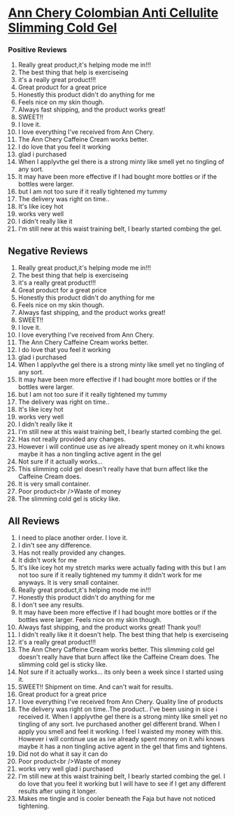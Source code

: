 # [Ann Chery Colombian Anti Cellulite Slimming Cold Gel](https://products.checkmycream.com/products/Ann-Chery-Colombian-Anti-Cellulite-Slimming-Cold-Gel.html)

### Positive Reviews

<ol>
      <li>Really great product,it&#x27;s helping mode me in!!!</li>
      <li>The best thing that help is exerciseing</li>
      <li>it&#x27;s a really great product!!!</li>
      <li>Great product for a great price</li>
      <li>Honestly this product didn&#x27;t do anything for me</li>
      <li>Feels nice on my skin though.</li>
      <li>Always fast shipping, and the product works great!</li>
      <li>SWEET!!</li>
      <li>I  love it.</li>
      <li>I love everything I&#x27;ve received from Ann Chery.</li>
      <li>The Ann Chery Caffeine Cream works better.</li>
      <li>I do love that you feel it working</li>
      <li>glad i purchased</li>
      <li>When I applyvthe gel there is a strong minty like smell yet no tingling of any sort.</li>
      <li>It may have been more effective if I had bought more bottles or if the bottles were larger.</li>
      <li>but I am not too sure if it really tightened my tummy</li>
      <li>The delivery was right on time..</li>
      <li>It&#x27;s like icey hot</li>
      <li>works very well</li>
      <li>I didn&#x27;t really like it</li>
      <li>I&#x27;m still new at this waist training belt, I bearly started combing the gel.</li>
</ol>


<h2>Negative Reviews</h2>
<ol>
<li> Really great product,it&#x27;s helping mode me in!!!</li>
<li> The best thing that help is exerciseing</li>
<li> it&#x27;s a really great product!!!</li>
<li> Great product for a great price</li>
<li> Honestly this product didn&#x27;t do anything for me</li>
<li> Feels nice on my skin though.</li>
<li> Always fast shipping, and the product works great!</li>
<li> SWEET!!</li>
<li> I  love it.</li>
<li> I love everything I&#x27;ve received from Ann Chery.</li>
<li> The Ann Chery Caffeine Cream works better.</li>
<li> I do love that you feel it working</li>
<li> glad i purchased</li>
<li> When I applyvthe gel there is a strong minty like smell yet no tingling of any sort.</li>
<li> It may have been more effective if I had bought more bottles or if the bottles were larger.</li>
<li> but I am not too sure if it really tightened my tummy</li>
<li> The delivery was right on time..</li>
<li> It&#x27;s like icey hot</li>
<li> works very well</li>
<li> I didn&#x27;t really like it</li>
<li> I&#x27;m still new at this waist training belt, I bearly started combing the gel.</li>
<li> Has not really provided any changes.</li>
<li> However i will continue use as ive already spent money on it.whi knows maybe it has a non tingling active agent in the gel</li>
<li> Not sure if it actually works...</li>
<li> This slimming cold gel doesn&#x27;t really have that burn affect like the Caffeine Cream does.</li>
<li> It is very small container.</li>
<li> Poor product&lt;br /&gt;Waste of money</li>
<li> The slimming cold gel is sticky like.</li>
</ol>

<h2>All Reviews</h2>

<ol>
    <li> I need to place  another order. I  love it.</li>
    <li> I din&#x27;t see any difference.</li>
    <li> Has not really provided any changes.</li>
    <li> It didn&#x27;t work for me</li>
    <li> It&#x27;s like icey hot my stretch marks were actually fading with this but I am not too sure if it really tightened my tummy it didn&#x27;t work for me anyways. It is very small container.</li>
    <li> Really great product,it&#x27;s helping mode me in!!!</li>
    <li> Honestly this product didn&#x27;t do anything for me</li>
    <li> I don&#x27;t see any results.</li>
    <li> It may have been more effective if I had bought more bottles or if the bottles were larger. Feels nice on my skin though.</li>
    <li> Always fast shipping, and the product works great! Thank you!!</li>
    <li> I didn&#x27;t really like it it doesn&#x27;t help. The best thing that help is exerciseing</li>
    <li> it&#x27;s a really great product!!!</li>
    <li> The Ann Chery Caffeine Cream works better. This slimming cold gel doesn&#x27;t really have that burn affect like the Caffeine Cream does. The slimming cold gel is sticky like.</li>
    <li> Not sure if it actually works... its only been a week since I started using it.</li>
    <li> SWEET!! Shipment on time. And can&#x27;t wait for results.</li>
    <li> Great product for a great price</li>
    <li> I love everything I&#x27;ve received from Ann Chery. Quality line of products</li>
    <li> The delivery was right on time..The product.. I&#x27;ve been using in sice i received it.  When I applyvthe gel there is a strong minty like smell yet no tingling of any sort. Ive purchased another gel different brand. When I apply you smell and feel it working. I feel l waisted my money with this. However i will continue use as ive already spent money on it.whi knows maybe it has a non tingling active agent in the gel that fims and tightens.</li>
    <li> Did not do what it say it can do</li>
    <li> Poor product&lt;br /&gt;Waste of money</li>
    <li> works very well glad i purchased</li>
    <li> I&#x27;m still new at this waist training belt, I bearly started combing the gel. I do love that you feel it working but I will have to see if I get any different results after using it longer.</li>
    <li> Makes me tingle and is cooler beneath the Faja but have not noticed tightening.</li>
</ol>




